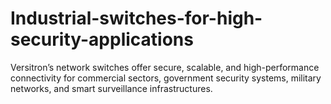 # Industrial-switches-for-high-security-applications
Versitron’s network switches offer secure, scalable, and high-performance connectivity for commercial sectors, government security systems, military networks, and smart surveillance infrastructures.

